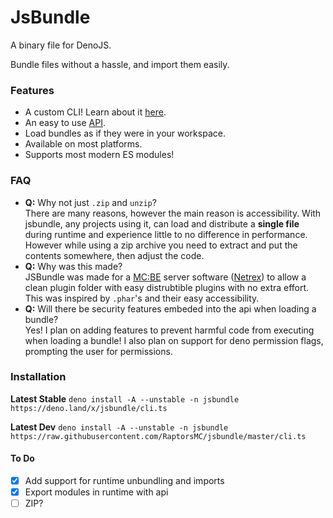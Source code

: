 # JsBundle
A binary file for DenoJS.

Bundle files without a hassle, and import them easily.

### Features
 - A custom CLI! Learn about it [here](/docs/cli.md).
 - An easy to use [API](/docs/api.md).
 - Load bundles as if they were in your workspace.
 - Available on most platforms.
 - Supports most modern ES modules!

### FAQ
 - **Q:** Why not just `.zip` and `unzip`? <br /> 
     There are many reasons, however the main reason is accessibility. With jsbundle, any projects using it, can load and distribute a **single file** during runtime and experience little to no difference in performance. However while using a zip archive you need to extract and put the contents somewhere, then adjust the code.
 - **Q:** Why was this made?<br /> 
     JSBundle was made for a [MC:BE]() server software ([Netrex]()) to allow a clean plugin folder with easy distrubtible plugins with no extra effort. This was inspired by `.phar`'s and their easy accessibility.
 - **Q:** Will there be security features embeded into the api when loading a bundle? <br />
     Yes! I plan on adding features to prevent harmful code from executing when loading a bundle! I also plan on support for deno permission flags, prompting the user for permissions.

### Installation
**Latest Stable** `deno install -A --unstable -n jsbundle https://deno.land/x/jsbundle/cli.ts`

**Latest Dev** `deno install -A --unstable -n jsbundle https://raw.githubusercontent.com/RaptorsMC/jsbundle/master/cli.ts`

#### To Do
- [x] Add support for runtime unbundling and imports
- [x] Export modules in runtime with api
- [ ] ZIP?